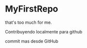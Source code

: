 # MyFirstRepo

that's too much for me.

Contribuyendo localmente para github

commit mas desde GitHub
